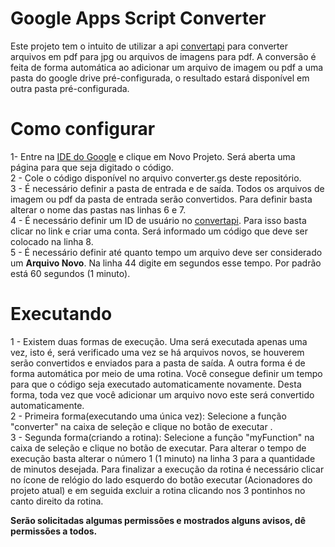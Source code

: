 # Google Apps Script Converter
Este projeto tem o intuito de utilizar a api [convertapi](https://www.convertapi.com/) para converter arquivos em pdf para jpg ou arquivos de imagens para pdf. A conversão é feita de forma automática ao adicionar um arquivo de imagem ou pdf a uma pasta do google drive pré-configurada, o resultado estará disponível em outra pasta pré-configurada.<br>

# Como configurar
1- Entre na [IDE do Google](http://script.google.com) e clique em Novo Projeto. Será aberta uma página para que seja digitado o código.<br>
2 - Cole o código disponível no arquivo converter.gs deste repositório.<br>
3 - É necessário definir a pasta de entrada e de saída. Todos os arquivos de imagem ou pdf da pasta de entrada serão convertidos. Para definir basta alterar o nome das pastas nas linhas 6 e 7.<br>
4 - É necessário definir um ID de usuário no [convertapi](https://www.convertapi.com/). Para isso basta clicar no link e criar uma conta. Será informado um código que deve ser colocado na linha 8.<br>
5 - É necessário definir até quanto tempo um arquivo deve ser considerado um <b>Arquivo Novo</b>. Na linha 44 digite em segundos esse tempo. Por padrão está 60 segundos (1 minuto).<br>

# Executando
1 - Existem duas formas de execução. Uma será executada apenas uma vez, isto é, será verificado uma vez se há arquivos novos, se houverem serão convertidos e enviados para a pasta de saída. A outra forma é de forma automática por meio de uma rotina. Você consegue definir um tempo para que o código seja executado automaticamente novamente. Desta forma, toda vez que você adicionar um arquivo novo este será convertido automaticamente.<br>
2 - Primeira forma(executando uma única vez): Selecione a função "converter" na caixa de seleção e clique no botão de executar .<br>
3 - Segunda forma(criando a rotina): Selecione a função "myFunction" na caixa de seleção e clique no botão de executar. Para alterar o tempo de execução basta alterar o número 1 (1 minuto) na linha 3 para a quantidade de minutos desejada. Para finalizar a execução da rotina é necessário clicar no ícone de relógio do lado esquerdo do botão executar (Acionadores do projeto atual) e em seguida excluir a rotina clicando nos 3 pontinhos no canto direito da rotina.<br>

<b>Serão solicitadas algumas permissões e mostrados alguns avisos, dê permissões a todos.</b>